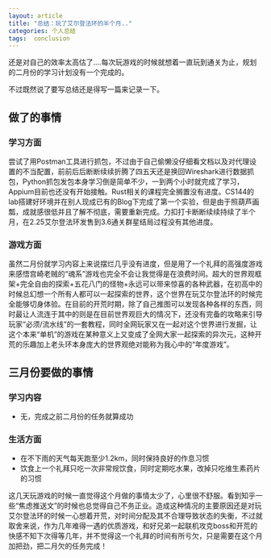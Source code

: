 ```yaml
---
layout: article
title: "总结：玩了艾尔登法环的半个月.."
categories: 个人总结 
tags:  conclusion
---
```


还是对自己的效率太高估了....每次玩游戏的时候就想着一直玩到通关为止，规划的二月份的学习计划没有一个完成的。

不过既然说了要写总结还是得写一篇来记录一下。

## 做了的事情

### 学习方面

尝试了用Postman工具进行抓包，不过由于自己偷懒没仔细看文档以及对代理设置的不当配置，前前后后断断续续折腾了四五天还是换回Wireshark进行数据抓包，Python抓包发包本身学习倒是简单不少，一到两个小时就完成了学习，Appium目前也还没有开始接触。Rust相关的课程完全搁置没有进度。CS144的lab搭建好环境并在别人现成已有的Blog下完成了第一个实验，但是由于照葫芦画瓢，成就感很低并且了解不彻底，需要重新完成。力扣打卡断断续续持续了半个月，在2.25艾尔登法环发售到3.6通关群星结局过程没有其他进度。

### 游戏方面

虽然二月份就学习内容上来说摆烂几乎没有进度，但是用了一个礼拜的高强度游戏来感悟宫崎老贼的“魂系”游戏也完全不会让我觉得是在浪费时间。超大的世界观框架+完全自由的探索+五花八门的怪物+永远可以带来惊喜的各种武器，在初高中的时候总幻想一个所有人都可以一起探索的世界，这个世界在玩艾尔登法环的时候完全能够切身体验。在目前的开荒时期，除了自己推图可以发现各种各样的东西，同时最让人流连于其中的则是在目前世界观巨大的情况下，还没有完备的攻略来引导玩家“必须/流水线”的一套教程，同时全网玩家又在一起对这个世界进行发掘，让这个本来“单机”的游戏在某种意义上又变成了全网大家一起探索的异次元，这种开荒的乐趣加上老头环本身庞大的世界观绝对能称为我心中的“年度游戏”。

## 三月份要做的事情

### 学习内容

* 无，完成之前二月份的任务就算成功

### 生活方面

* 在不下雨的天气每天跑至少1.2km，同时保持良好的作息习惯
* 饮食上一个礼拜只吃一次非常规饮食，同时定期吃水果，改掉只吃维生素药片的习惯

这几天玩游戏的时候一直觉得这个月做的事情太少了，心里很不舒服。看到知乎一些“焦虑推送文”的时候也总觉得自己不务正业。造成这种情况的主要原因还是对玩艾尔登法环的时候一心想着开荒，对时间分配及其不合理导致状态的失衡，不过就取舍来说，作为几年难得一遇的优质游戏，和好兄弟一起联机攻克boss和开荒的快感不知下次得等几年，并不觉得这一个礼拜的时间有所亏欠，只是需要在这个月加把劲，把二月欠的任务完成！
